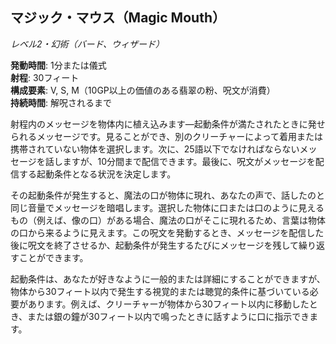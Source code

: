## マジック・マウス（Magic Mouth）
*レベル2・幻術（バード、ウィザード）*

**発動時間**: 1分または儀式  
**射程**: 30フィート  
**構成要素**: V, S, M（10GP以上の価値のある翡翠の粉、呪文が消費）  
**持続時間**: 解呪されるまで

射程内のメッセージを物体内に植え込みます—起動条件が満たされたときに発せられるメッセージです。見ることができ、別のクリーチャーによって着用または携帯されていない物体を選択します。次に、25語以下でなければならないメッセージを話しますが、10分間まで配信できます。最後に、呪文がメッセージを配信する起動条件となる状況を決定します。

その起動条件が発生すると、魔法の口が物体に現れ、あなたの声で、話したのと同じ音量でメッセージを暗唱します。選択した物体に口または口のように見えるもの（例えば、像の口）がある場合、魔法の口がそこに現れるため、言葉は物体の口から来るように見えます。この呪文を発動するとき、メッセージを配信した後に呪文を終了させるか、起動条件が発生するたびにメッセージを残して繰り返すことができます。

起動条件は、あなたが好きなように一般的または詳細にすることができますが、物体から30フィート以内で発生する視覚的または聴覚的条件に基づいている必要があります。例えば、クリーチャーが物体から30フィート以内に移動したとき、または銀の鐘が30フィート以内で鳴ったときに話すように口に指示できます。
